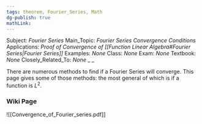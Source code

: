 ```yaml
---
tags: theorem, Fourier_Series, Math
dg-publish: true
mathLink: 
---
```

Subject: _Fourier Series_
Main\_Topic: _Fourier Series Convergence Conditions_
Applications: _Proof of Convergence of [[Function Linear Algebra#Fourier Series|Fourier Series]]_
Examples: _None_
Class: _None_
Exam: _None_
Textbook: _None_
Closely\_Related\_To: _None_
_
_

There are numerous methods to find if a Fourier Series will converge. This page gives some of those methods: the most general of which is if a function is $L^{2}$. 

### Wiki Page
![[Convergence_of_Fourier_series.pdf]]